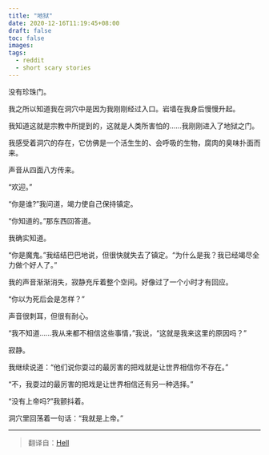 ```yaml
---
title: "地狱"
date: 2020-12-16T11:19:45+08:00
draft: false
toc: false
images:
tags: 
  - reddit
  - short scary stories
---
```


没有珍珠门。

我之所以知道我在洞穴中是因为我刚刚经过入口。岩墙在我身后慢慢升起。

我知道这就是宗教中所提到的，这就是人类所害怕的……我刚刚进入了地狱之门。

我感受着洞穴的存在，它仿佛是一个活生生的、会呼吸的生物，腐肉的臭味扑面而来。

声音从四面八方传来。

“欢迎。”

“你是谁?”我问道，竭力使自己保持镇定。

“你知道的。”那东西回答道。

我确实知道。

“你是魔鬼。”我结结巴巴地说，但很快就失去了镇定。“为什么是我？我已经竭尽全力做个好人了。”

我的声音渐渐消失，寂静充斥着整个空间。好像过了一个小时才有回应。

“你以为死后会是怎样？”

声音很刺耳，但很有耐心。

“我不知道……我从来都不相信这些事情，”我说，“这就是我来这里的原因吗？”

寂静。

我继续说道：“他们说你耍过的最厉害的把戏就是让世界相信你不存在。”

“不，我耍过的最厉害的把戏是让世界相信还有另一种选择。”

“没有上帝吗?”我颤抖着。

洞穴里回荡着一句话：“我就是上帝。”

------

> 翻译自：[Hell](https://www.reddit.com/r/shortscarystories/comments/1u0c6r/hell/)